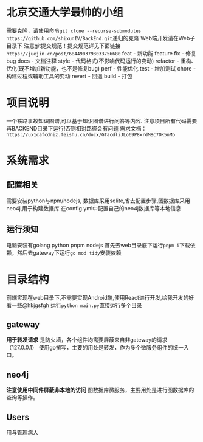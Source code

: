 # 北京交通大学最帅的小组
需要克隆，请使用命令`git clone --recurse-submodules https://github.com/shixunIV/BackEnd.git`递归的克隆
Web端开发请在Web子目录下
注意git提交规范！提交规范详见下面链接`https://juejin.cn/post/6844903793033756680`
feat - 新功能 feature
fix - 修复 bug
docs - 文档注释
style - 代码格式(不影响代码运行的变动)
refactor - 重构、优化(既不增加新功能，也不是修复bug)
perf - 性能优化
test - 增加测试
chore - 构建过程或辅助工具的变动
revert - 回退
build - 打包

# 项目说明
一个铁路事故知识图谱,可以基于知识图谱进行问答等内容.
注意项目所有代码需要再BACKEND目录下运行!否则相对路径会有问题
需求文档：`https://ux1cafcdniz.feishu.cn/docx/GTacdliJLo69P8xrdM8c7OK5nMb`


# 系统需求
## 配置相关
需要安装python与npm/nodejs, 数据库采用sqlite,省去配置步骤,图数据库采用neo4j,用于构建数据库
在config.yml中配置自己的neo4j数据库等本地信息

## 运行须知
电脑安装有golang python pnpm nodejs
首先去web目录底下运行`pnpm i`下载依赖，然后去gateway下运行`go mod tidy`安装依赖

# 目录结构
前端实现在web目录下,不需要实现Android端,使用React进行开发,给我开发的好看一些@hkjgsfgh
运行`python main.py`直接运行多个目录

## gateway
**用于转发请求**
是防火墙，各个组件均需要屏蔽来自非gateway的请求（127.0.0.1）
使用go撰写，主要的用处是转发，作为多个微服务组件的统一入口。

## neo4j
**注意使用中间件屏蔽非本地的访问**
图数据库微服务，主要用处是进行图数据库的查询等操作。



## Users
用与管理病人

